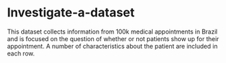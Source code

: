 # Investigate-a-dataset
This dataset collects information from 100k medical appointments in Brazil and is focused on the question of whether or not patients show up for their appointment. A number of characteristics about the patient are included in each row.
